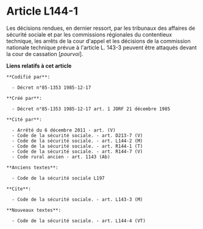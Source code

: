 # Article L144-1

Les décisions rendues, en dernier ressort, par les tribunaux des affaires de sécurité sociale et par les commissions
régionales du contentieux technique, les arrêts de la cour d'appel et les décisions de la commission nationale technique
prévue à l'article L. 143-3 peuvent être attaqués devant la cour de cassation [*pourvoi*].

**Liens relatifs à cet article**

	**Codifié par**:

	  - Décret n°85-1353 1985-12-17

	**Créé par**:

	  - Décret n°85-1353 1985-12-17 art. 1 JORF 21 décembre 1985

	**Cité par**:

	  - Arrêté du 6 décembre 2011 - art. (V)
	  - Code de la sécurité sociale. - art. D213-7 (V)
	  - Code de la sécurité sociale. - art. L144-2 (M)
	  - Code de la sécurité sociale. - art. R144-1 (T)
	  - Code de la sécurité sociale. - art. R144-7 (V)
	  - Code rural ancien - art. 1143 (Ab)

	**Anciens textes**:

	  - Code de la sécurité sociale L197

	**Cite**:

	  - Code de la sécurité sociale. - art. L143-3 (M)

	**Nouveaux textes**:

	  - Code de la sécurité sociale. - art. L144-4 (VT)
